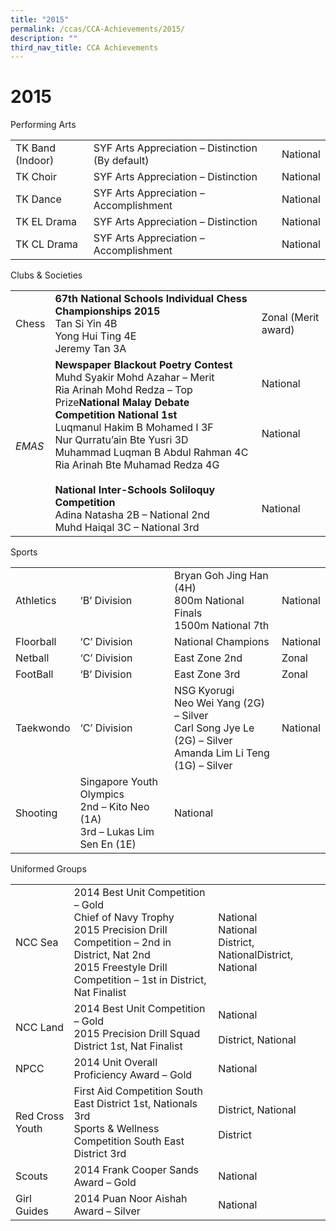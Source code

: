 ```yaml
---
title: "2015"
permalink: /ccas/CCA-Achievements/2015/
description: ""
third_nav_title: CCA Achievements
---
```

# 2015

Performing Arts

|                  |                                                  |          |
|------------------|--------------------------------------------------|----------|
| TK Band (Indoor) | SYF Arts Appreciation – Distinction (By default) | National |
| TK Choir         | SYF Arts Appreciation – Distinction              | National |
| TK Dance         | SYF Arts Appreciation – Accomplishment           | National |
| TK EL Drama      | SYF Arts Appreciation – Distinction              | National |
| TK CL Drama      | SYF Arts Appreciation – Accomplishment           | National |

Clubs & Societies

|       |            |                    |
|-------|-------|-----------------------------------------------------|
| Chess | **67th National Schools Individual Chess Championships 2015**<br>Tan Si Yin 4B<br>Yong Hui Ting 4E<br>Jeremy Tan 3A                                    | Zonal (Merit award)                                 |
| *EMAS*  | **Newspaper Blackout Poetry Contest**<br>Muhd Syakir Mohd Azahar – Merit<br>Ria Arinah Mohd Redza – Top Prize**National Malay Debate Competition National 1st**<br>Luqmanul Hakim B Mohamed I 3F<br>Nur Qurratu’ain Bte Yusri 3D<br>Muhammad Luqman B Abdul Rahman 4C<br>Ria Arinah Bte Muhamad Redza 4G<br><br>**National Inter-Schools Soliloquy Competition**<br>Adina Natasha 2B – National 2nd<br>Muhd Haiqal 3C – National 3rd | National<br><br> <br> <br>National<br><br><br><br><br> <br>National |

Sports

|           |                        |           |          |
|-----------|--------------------------------------------------------------------------------|------------------------------------------------------------------------------------------------------------------|----------|
| Athletics | ‘B’ Division                                                                   | Bryan Goh Jing Han (4H)<br>800m National Finals<br>1500m National 7th                                            | National |
| Floorball | ‘C’ Division                                                                   | National Champions          | National |
| Netball   | ‘C’ Division                                                                   | East Zone 2nd                                                                                                    | Zonal    |
| FootBall  | ‘B’ Division                                                                   | East Zone 3rd                                                                                                    | Zonal    |
| Taekwondo | ‘C’ Division                                                                   | NSG Kyorugi<br>Neo Wei Yang (2G)  – Silver<br>Carl Song Jye Le (2G) – Silver<br>Amanda Lim Li Teng (1G) – Silver | National |
| Shooting  | Singapore Youth Olympics<br>2nd – Kito Neo (1A)<br>3rd – Lukas Lim Sen En (1E) | National           |          |

Uniformed Groups

|                 |                                                                                                                                                                                              |                                                              |
|-----------------|----------------------------------------------------------------------------------------------------------------------------------------------------------------------------------------------|--------------------------------------------------------------|
| NCC Sea         | 2014 Best Unit Competition – Gold<br>Chief of Navy Trophy<br>2015 Precision Drill Competition – 2nd in District, Nat 2nd<br>2015 Freestyle Drill Competition – 1st in District, Nat Finalist | National<br>National<br>District, NationalDistrict, National |
| NCC Land        | 2014 Best Unit Competition – Gold<br>2015 Precision Drill Squad District 1st, Nat Finalist                                                                                                   | National<br><br>District, National                               |
| NPCC            | 2014 Unit Overall Proficiency Award – Gold                                                                                                                                                   | National                                                     |
| Red Cross Youth | First Aid Competition South East District 1st, Nationals 3rd<br>Sports & Wellness Competition South East District 3rd                                                                        | District, National<br><br>District                           |
| Scouts          | 2014 Frank Cooper Sands Award – Gold                                                                                                                                                         | National                                                     |
| Girl Guides     | 2014 Puan Noor Aishah Award – Silver                                                                                                                                                         | National                                                     |